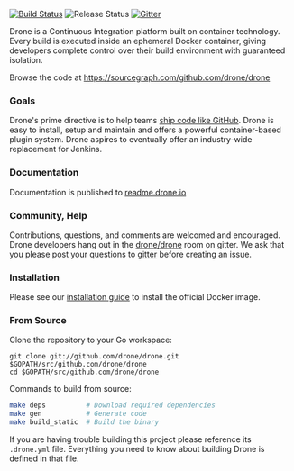 [![Build Status](http://beta.drone.io/api/badges/drone/drone/status.svg)](http://beta.drone.io/drone/drone)
![Release Status](https://img.shields.io/badge/status-beta-yellow.svg?style=flat)
[![Gitter](https://badges.gitter.im/Join%20Chat.svg)](https://gitter.im/drone/drone?utm_source=badge&utm_medium=badge&utm_campaign=pr-badge)

Drone is a Continuous Integration platform built on container technology. Every build is executed inside an ephemeral Docker container, giving developers complete control over their build environment with guaranteed isolation.

Browse the code at https://sourcegraph.com/github.com/drone/drone

### Goals

Drone's prime directive is to help teams [ship code like GitHub](https://github.com/blog/1241-deploying-at-github#always-be-shipping). Drone is easy to install, setup and maintain and offers a powerful container-based plugin system. Drone aspires to eventually offer an industry-wide replacement for Jenkins.

### Documentation

Documentation is published to [readme.drone.io](http://readme.drone.io)

### Community, Help

Contributions, questions, and comments are welcomed and encouraged. Drone developers hang out in the [drone/drone](https://gitter.im/drone/drone) room on gitter. We ask that you please post your questions to [gitter](https://gitter.im/drone/drone) before creating an issue.

### Installation

Please see our [installation guide](http://readme.drone.io/admin/) to install the official Docker image.

### From Source

Clone the repository to your Go workspace:

```
git clone git://github.com/drone/drone.git $GOPATH/src/github.com/drone/drone
cd $GOPATH/src/github.com/drone/drone
```

Commands to build from source:

```sh
make deps          # Download required dependencies
make gen           # Generate code
make build_static  # Build the binary
```

If you are having trouble building this project please reference its `.drone.yml` file. Everything you need to know about building Drone is defined in that file.
